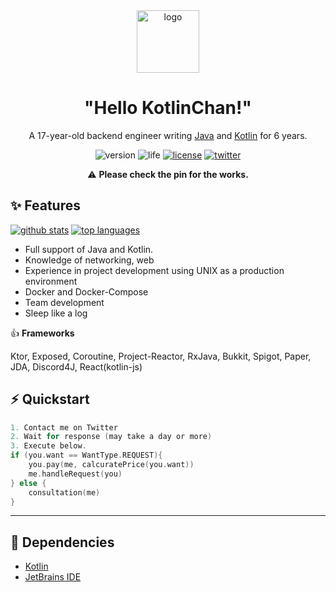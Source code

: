 <div align="center">
    <img width="100" height="100" src="https://cdn.discordapp.com/emojis/844997234877661184.png" alt="logo">
    <h1><b>"Hello KotlinChan!"</b></h1>
</div>

<p align="center">A 17-year-old backend engineer writing <a href="https://java.com">Java</a> and <a href="https://kotlinlang.org">Kotlin</a> for 6 years.</p>

<div align="center">
    <img src="https://img.shields.io/static/v1?label=Version&message=v1.0.0&style=flat-square&color=blueviolet" alt="version">
    <img src="https://img.shields.io/static/v1?label=Life&message=Failed&style=flat-square&color=critical" alt="life">
    <a href="https://www.mhlw.go.jp/web/t_doc?dataId=73022000&dataType=0&pageNo=1"><img src="https://img.shields.io/static/v1?label=License&message=%E5%8A%B4%E5%83%8D%E5%9F%BA%E6%BA%96%E6%B3%95&style=flat-square&color=blue" alt="license"></a>
    <a href="https://twitter.com/kotx__"><img src="https://img.shields.io/static/v1?label=Twitter&message=@kotx__&style=flat-square&color=green" alt="twitter"></a>
</div>

<p align="center">⚠️ <b>Please check the pin for the works.</b></p>


## ✨ **Features**

[![github stats](https://github-readme-stats.vercel.app/api?username=Kotlin-chan&count_private=true&theme=dark&show_icons=true&hide_border=true&border_radius=0&include_all_commits=true)](https://github.com/anuraghazra/github-readme-stats)
[![top languages](https://github-readme-stats.vercel.app/api/top-langs/?username=Kotlin-chan&layout=compact&theme=dark&hide_border=true&border_radius=0&hide=shell)](https://github.com/anuraghazra/github-readme-stats)

- Full support of Java and Kotlin.
- Knowledge of networking, web
- Experience in project development using UNIX as a production environment
- Docker and Docker-Compose
- Team development
- Sleep like a log

👍 **Frameworks**

Ktor, Exposed, Coroutine, Project-Reactor, RxJava, Bukkit, Spigot, Paper, JDA, Discord4J, React(kotlin-js)


## ⚡ **Quickstart**

```kotlin
1. Contact me on Twitter
2. Wait for response (may take a day or more)
3. Execute below.
if (you.want == WantType.REQUEST){
    you.pay(me, calcuratePrice(you.want))
    me.handleRequest(you)
} else {
    consultation(me)
}
```

---

## 📝 Dependencies

- [Kotlin](https://kotlinlang.org)
- [JetBrains IDE](https://www.jetbrains.com/products/#type=ide)
